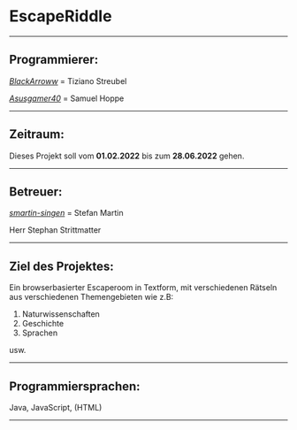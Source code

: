 # **EscapeRiddle**
---

## Programmierer:

  [_BlackArroww_](https://github.com/BlackArroww) = Tiziano Streubel

  [_Asusgamer40_](https://github.com/Asusgamer40) = Samuel Hoppe

---

## Zeitraum:
  
  Dieses Projekt soll vom __01.02.2022__ bis zum __28.06.2022__ gehen.

---

## Betreuer:

[_smartin-singen_](https://github.com/smartin-singen) = Stefan Martin

Herr Stephan Strittmatter

---

## Ziel des Projektes:

Ein browserbasierter Escaperoom in Textform, mit verschiedenen Rätseln aus verschiedenen Themengebieten wie z.B:

1. Naturwissenschaften
2. Geschichte
3. Sprachen 

usw.

---

## Programmiersprachen:

Java, JavaScript, (HTML)

---
